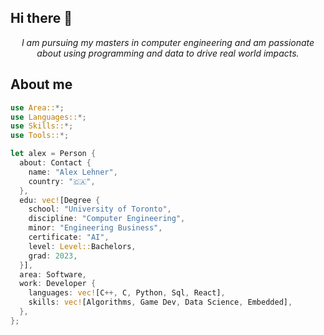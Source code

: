 ## Hi there 👋

<!--
**alexlehner3868/alexlehner3868** is a ✨ _special_ ✨ repository because its `README.md` (this file) appears on your GitHub profile.
-->

<p align="center">
  <i>
    I am pursuing my masters in computer engineering and am passionate about using programming and data to drive real world impacts.
  </i>
</p>

## About me

```rust
use Area::*;
use Languages::*;
use Skills::*;
use Tools::*;

let alex = Person {
  about: Contact {
    name: "Alex Lehner",
    country: "🇨🇦",
  },
  edu: vec![Degree {
    school: "University of Toronto",
    discipline: "Computer Engineering",
    minor: "Engineering Business",
    certificate: "AI",
    level: Level::Bachelors,
    grad: 2023,
  }],
  area: Software,
  work: Developer {
    languages: vec![C++, C, Python, Sql, React],
    skills: vec![Algorithms, Game Dev, Data Science, Embedded],
  },
};
```
